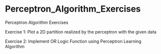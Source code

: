# Perceptron_Algorithm_Exercises
Perceptron Algorithm Exercises

Exercise 1: Plot a 2D partition realized by the perceptron with the given data

Exercise 2: Implement OR Logic Function using Perceptron Learning Algorithm
